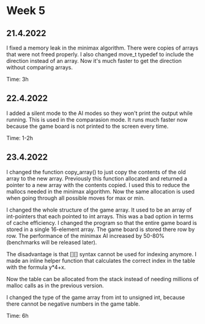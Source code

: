 # Week 5
## 21.4.2022
I fixed a memory leak in the minimax algorithm. There were copies of arrays that
were not freed properly. I also changed move_t typedef to include the direction
instead of an array. Now it's much faster to get the direction without comparing
arrays.

Time: 3h

## 22.4.2022
I added a silent mode to the AI modes so they won't print the output while
running. This is used in the comparasion mode. It runs much faster now because
the game board is not printed to the screen every time.

Time: 1-2h

## 23.4.2022
I changed the function copy_array() to just copy the contents of the old array
to the new array. Previously this function allocated and returned a pointer to a
new array with the contents copied. I used this to reduce the mallocs needed in
the minimax algorithm. Now the same allocation is used when going through all
possible moves for max or min.

I changed the whole structure of the game array. It used to be an array of
int-pointers that each pointed to int arrays. This was a bad option in terms of
cache efficiency. I changed the program so that the entire game board is stored
in a single 16-element array. The game board is stored there row by row. The
performance of the minimax AI increased by 50-80% (benchmarks will be released
later).

The disadvantage is that [][] syntax cannot be used for indexing anymore. I made
an inline helper function that calculates the correct index in the table with
the formula y*4+x.

Now the table can be allocated from the stack instead of needing millions of
malloc calls as in the previous version.

I changed the type of the game array from int to unsigned int, because there
cannot be negative numbers in the game table.

Time: 6h
